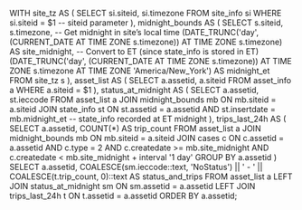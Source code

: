 WITH site_tz AS (
    SELECT 
        si.siteid,
        si.timezone
    FROM site_info si
    WHERE si.siteid = $1   -- siteid parameter
),
midnight_bounds AS (
    SELECT
        s.siteid,
        s.timezone,
        -- Get midnight in site’s local time
        (DATE_TRUNC('day', (CURRENT_DATE AT TIME ZONE s.timezone)) AT TIME ZONE s.timezone) AS site_midnight,
        -- Convert to ET (since state_info is stored in ET)
        (DATE_TRUNC('day', (CURRENT_DATE AT TIME ZONE s.timezone)) AT TIME ZONE s.timezone AT TIME ZONE 'America/New_York') AS midnight_et
    FROM site_tz s
),
asset_list AS (
    SELECT a.assetid, a.siteid
    FROM asset_info a
    WHERE a.siteid = $1
),
status_at_midnight AS (
    SELECT 
        a.assetid,
        st.ieccode
    FROM asset_list a
    JOIN midnight_bounds mb ON mb.siteid = a.siteid
    JOIN state_info st 
        ON st.assetid = a.assetid
       AND st.insertdate = mb.midnight_et  -- state_info recorded at ET midnight
),
trips_last_24h AS (
    SELECT 
        a.assetid,
        COUNT(*) AS trip_count
    FROM asset_list a
    JOIN midnight_bounds mb ON mb.siteid = a.siteid
    JOIN cases c 
        ON c.assetid = a.assetid
       AND c.type = 2
       AND c.createdate >= mb.site_midnight
       AND c.createdate < mb.site_midnight + interval '1 day'
    GROUP BY a.assetid
)
SELECT 
    a.assetid,
    COALESCE(sm.ieccode::text, 'NoStatus') || ' - ' || COALESCE(t.trip_count, 0)::text AS status_and_trips
FROM asset_list a
LEFT JOIN status_at_midnight sm ON sm.assetid = a.assetid
LEFT JOIN trips_last_24h t ON t.assetid = a.assetid
ORDER BY a.assetid;
